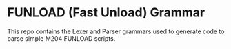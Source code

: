 # FUNLOAD (Fast Unload) Grammar

This repo contains the Lexer and Parser grammars used to generate code to parse simple M204 FUNLOAD scripts. 
